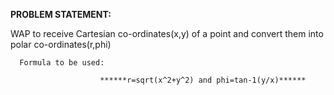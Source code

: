 **PROBLEM STATEMENT:**

WAP to receive Cartesian co-ordinates(x,y) of a point and convert them into polar co-ordinates(r,phi)
      
      Formula to be used:
                        
                        ******r=sqrt(x^2+y^2) and phi=tan-1(y/x)******
